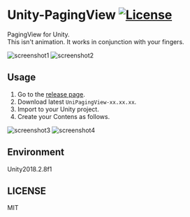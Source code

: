# Unity-PagingView [![License](https://img.shields.io/badge/license-MIT-lightgrey.svg?style=flat)](http://mit-license.org) 
PagingView for Unity.  
This isn't animation. It works in conjunction with your fingers.

![screenshot1](https://github.com/kiepng/UniPagingView/blob/master/Documents/UniPagingView_Horizontal.gif)
![screenshot2](https://github.com/kiepng/UniPagingView/blob/master/Documents/UniPagingView_Vertical.gif)


## Usage
1. Go to the [release page](https://github.com/kiepng/UniPagingView/releases/tag/v1.0.0).
2. Download latest `UniPagingView-xx.xx.xx`.
3. Import to your Unity project.
4. Create your Contens as follows.

![screenshot3](https://github.com/kiepng/UniPagingView/blob/master/Documents/screenshot_editor.png)
![screenshot4](https://github.com/kiepng/UniPagingView/blob/master/Documents/screenshot_inspector.png)


## Environment
Unity2018.2.8f1

## LICENSE
MIT
